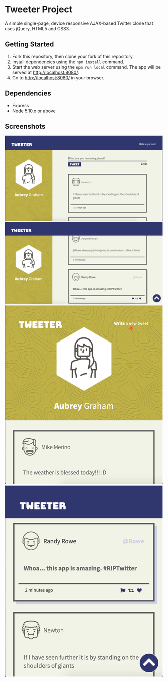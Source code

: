 # Tweeter Project

A simple single-page, device responsive AJAX-based Twitter clone that uses jQuery, HTML5 and CSS3.

## Getting Started

1. Fork this repository, then clone your fork of this repository.
2. Install dependencies using the `npm install` command.
3. Start the web server using the `npm run local` command. The app will be served at <http://localhost:8080/>.
4. Go to <http://localhost:8080/> in your browser.

## Dependencies

- Express
- Node 5.10.x or above

## Screenshots

!["Screenshot of the tweet box and tweets on a desktop screen"](https://github.com/hsmalhi/tweeter/blob/master/docs/tweet-box.png)
!["Screenshot of some more tweets"](https://github.com/hsmalhi/tweeter/blob/master/docs/desktop-view.png)
!["Screenshot of the app as viewed by a tablet"](https://github.com/hsmalhi/tweeter/blob/master/docs/tablet-view.png)
!["Screenshot of more tweets with the top nav bar showing differently"](https://github.com/hsmalhi/tweeter/blob/master/docs/tablet-view-2.png)